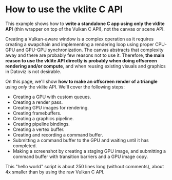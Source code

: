 # How to use the vklite C API

This example shows how to **write a standalone C app using only the vklite API** (thin wrapper on top of the Vulkan C API), not the canvas or scene API.

Creating a Vulkan-aware window is a complex operation as it requires creating a swapchain and implementing a rendering loop using proper CPU-GPU and GPU-GPU synchronization. The canvas abstracts that complexity away and there are probably few reasons not to use it. Therefore, **the main reason to use the vklite API directly is probably when doing offscreen rendering and/or compute**, and when reusing existing visuals and graphics in Datoviz is not desirable.

On this page, we'll show **how to make an offscreen render of a triangle** using *only* the vklite API. We'll cover the following steps:

* Creating a GPU with custom queues.
* Creating a render pass.
* Creating GPU images for rendering.
* Creating framebuffers.
* Creating a graphics pipeline.
* Creating pipeline bindings.
* Creating a vertex buffer.
* Creating and recording a command buffer.
* Submitting a command buffer to the GPU and waiting until it has completed.
* Making a screenshot by creating a staging GPU image, and submitting a command buffer with transition barriers and a GPU image copy.

This "hello world" script is about 250 lines long (without comments), about 4x smaller than by using the raw Vulkan C API.

<!-- IMAGE ../images/screenshots/standalone_vklite.png -->

<!-- CODE_C examples/standalone_vklite.c -->
